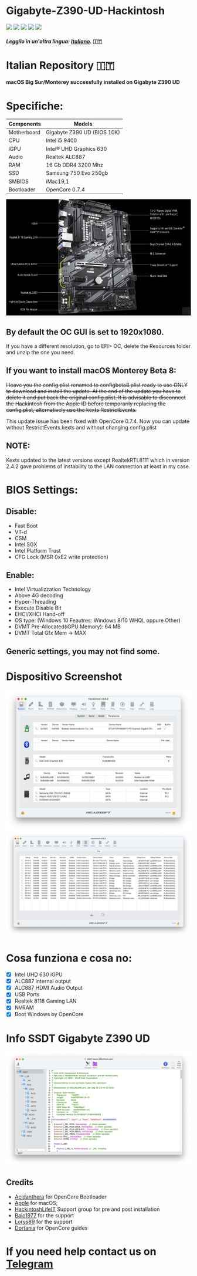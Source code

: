 # Gigabyte-Z390-UD-Hackintosh
[![](https://img.shields.io/badge/Gitter%20HL%20Community-Chat-informational?style=flat&logo=gitter&logoColor=white&color=ed1965)](https://gitter.im/Hackintosh-Life-IT/community)
[![](https://img.shields.io/badge/Repository-SASATech-informational?style=flat&logo=apple&logoColor=white&color=9debeb)](https://github.com/SASA-Tech?tab=repositories)
[![](https://img.shields.io/badge/Telegram-HackintoshLifeIT-informational?style=flat&logo=telegram&logoColor=white&color=5fb659)](https://t.me/HackintoshLife_it)
[![](https://img.shields.io/badge/Facebook-HackintoshLifeIT-informational?style=flat&logo=facebook&logoColor=white&color=3a4dc9)](https://www.facebook.com/hackintoshlife/)
[![](https://img.shields.io/badge/Instagram-HackintoshLifeIT-informational?style=flat&logo=instagram&logoColor=white&color=8a178a)](https://www.instagram.com/hackintoshlife.it_official/)
#### *Leggilo in un'altra lingua: [Italiano](README.md).* :it:

# Italian Repository 🇮🇹
#### macOS Big Sur/Monterey successfully installed on Gigabyte Z390 UD

# Specifiche:

| Components       | Models                             |
| ---------------- | ---------------------------------- |
| Motherboard      | Gigabyte Z390 UD (BIOS 10K)        | 
| CPU              | Intel i5 9400                      | 
| iGPU             | Intel® UHD Graphics 630            |
| Audio            | Realtek ALC887                     |
| RAM              | 16 Gb DDR4 3200 Mhz                |
| SSD              | Samsung 750 Evo 250gb              |
| SMBIOS           | iMac19,1                           |
| Bootloader       | OpenCore 0.7.4                     |

![infodp1](./Screenshot/Mobo.png)

## By default the OC GUI is set to 1920x1080.
If you have a different resolution, go to EFI> OC, delete the Resources folder and unzip the one you need.

## If you want to install macOS Monterey Beta 8:
~~I leave you the config.plist renamed to configbeta8.plist ready to use ONLY to download and install the update. At the end of the update you have to delete it and put back the original config.plist. It is advisable to disconnect the Hackintosh from the Apple ID before temporarily replacing the config.plist, alternatively use the kexts RestrictEvents.~~

This update issue has been fixed with OpenCore 0.7.4. Now you can update without RestrictEvents.kexts and without changing config.plist

## NOTE:
Kexts updated to the latest versions except RealtekRTL8111 which in version 2.4.2 gave problems of instability to the LAN connection at least in my case.

# BIOS Settings:

## Disable:

- Fast Boot
- VT-d
- CSM
- Intel SGX
- Intel Platform Trust
- CFG Lock (MSR 0xE2 write protection)

## Enable:

- Intel Virtualizzation Technology
- Above 4G decoding
- Hyper-Threading
- Execute Disable Bit
- EHCI/XHCI Hand-off
- OS type: (Windows 10 Feautres: Windows 8/10 WHQL oppure Other)
- DVMT Pre-Allocated(iGPU Memory): 64 MB
- DVMT Total Gfx Mem → MAX

## Generic settings, you may not find some.
  
# Dispositivo Screenshot
![infodp1](./Screenshot/Peripherials.png)
![infodp2](./Screenshot/PCIe.png)

# Cosa funziona e cosa no:
- [x] Intel UHD 630 iGPU
- [x] ALC887 internal output
- [x] ALC887 HDMI Audio Output
- [x] USB Ports
- [x] Realtek 8118 Gaming LAN
- [x] NVRAM
- [x] Boot Windows by OpenCore

# Info SSDT Gigabyte Z390 UD

![SSDT](./Screenshot/SSDT.png)

## Credits

- [Acidanthera](https://github.com/acidanthera) for OpenCore Bootloader
- [Apple](https://apple.com) for macOS;
- [HackintoshLifeIT](https://github.com/Hackintoshlifeit) Support group for pre and post installation
- [Baio1977](https://github.com/Baio1977) for the support
- [Lorys89](https://github.com/Lorys89) for the support
- [Dortania](https://github.com/dortania) for OpenCore guides

# If you need help contact us on [Telegram](https://t.me/HackintoshLife_it)
